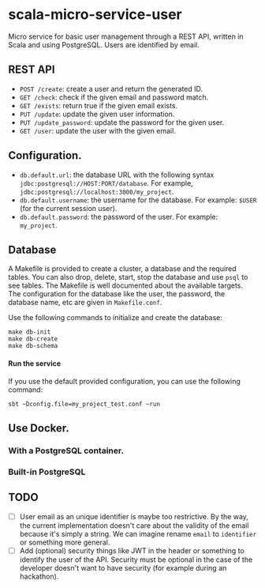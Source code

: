 # scala-micro-service-user

Micro service for basic user management through a REST API, written in Scala and
using PostgreSQL.
Users are identified by email.

## REST API

- `POST /create`: create a user and return the generated ID.
- `GET /check`: check if the given email and password match.
- `GET /exists`: return true if the given email exists.
- `PUT /update`: update the given user information.
- `PUT /update_password`: update the password for the given user.
- `GET /user`: update the user with the given email.

## Configuration.

- `db.default.url`: the database URL with the following syntax
  `jdbc:postgresql://HOST:PORT/database`. For example,
  `jdbc:postgresql://localhost:3000/my_project`.
- `db.default.username`: the username for the database. For example: `$USER`
  (for the current session user).
- `db.default.password`: the password of the user. For example: `my_project`.

## Database

A Makefile is provided to create a cluster, a database and the
required tables. You can also drop, delete, start, stop the database and use
`psql` to see tables. The Makefile is well documented about the available targets.
The configuration for the database like the user, the password, the database name, etc are given in `Makefile.conf`.

Use the following commands to initialize and create the database:
```Shell
make db-init
make db-create
make db-schema
```

#### Run the service

If you use the default provided configuration, you can use the following command:
```Shell
sbt ~Dconfig.file=my_project_test.conf ~run
```

## Use Docker.

### With a PostgreSQL container.

### Built-in PostgreSQL

## TODO

- [ ] User email as an unique identifier is maybe too restrictive. By the way, the
  current implementation doesn't care about the validity of the email because
  it's simply a string. We can imagine rename `email` to `identifier` or
  something more general.
- [ ] Add (optional) security things like JWT in the header or something to
  identify the user of the API.
  Security must be optional in the case of the developer doesn't want to have
  security (for example during an hackathon).
